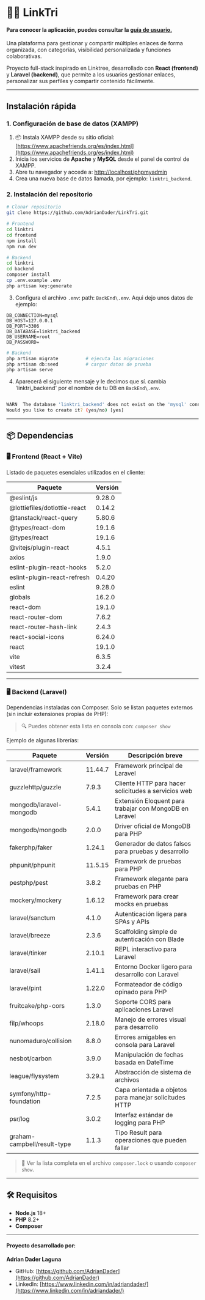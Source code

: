 # ⛓️‍💥 LinkTri
#### Para conocer la aplicación, puedes consultar la [guía de usuario.](./FrontEnd/README.md)
Una plataforma para gestionar y compartir múltiples enlaces de forma organizada, con categorías, visibilidad personalizada y funciones colaborativas.

Proyecto full-stack inspirado en Linktree, desarrollado con **React (frontend)** y **Laravel (backend)**, que permite a los usuarios gestionar enlaces, personalizar sus perfiles y compartir contenido fácilmente.


---
## Instalación rápida
### 1. Configuración de base de datos (XAMPP)

1. 📦 Instala XAMPP desde su sitio oficial: [https://www.apachefriends.org/es/index.html](https://www.apachefriends.org/es/index.html)
2. Inicia los servicios de **Apache** y **MySQL** desde el panel de control de XAMPP.
3. Abre tu navegador y accede a: [http://localhost/phpmyadmin](http://localhost/phpmyadmin)
4. Crea una nueva base de datos llamada, por ejemplo: `linktri_backend`.



### 2. Instalación del repositorio

```bash
# Clonar repositorio
git clone https://github.com/AdrianDader/LinkTri.git

# Frontend
cd linktri
cd frontend
npm install
npm run dev

# Backend
cd linktri
cd backend
composer install
cp .env.example .env
php artisan key:generate

```
3. Configura el archivo `.env`: path: `BackEnd\.env`. Aqui dejo unos datos de ejemplo:

```env
DB_CONNECTION=mysql
DB_HOST=127.0.0.1
DB_PORT=3306
DB_DATABASE=linktri_backend
DB_USERNAME=root
DB_PASSWORD=
```

```bash
# Backend
php artisan migrate          # ejecuta las migraciones
php artisan db:seed          # cargar datos de prueba
php artisan serve

```
4. Aparecerá el siguiente mensaje y le decimos que sí. cambia 'linktri_backend' por el nombre de tu DB en `BackEnd\.env`.

```bash

WARN  The database 'linktri_backend' does not exist on the 'mysql' connection.
Would you like to create it? (yes/no) [yes]

```
---

## 📦 Dependencias

### 🖥️ Frontend (React + Vite)

Listado de paquetes esenciales utilizados en el cliente:

| Paquete                            | Versión  |
|------------------------------------|----------|
| @eslint/js                         | 9.28.0   |
| @lottiefiles/dotlottie-react       | 0.14.2   |
| @tanstack/react-query              | 5.80.6   |
| @types/react-dom                   | 19.1.6   |
| @types/react                       | 19.1.6   |
| @vitejs/plugin-react               | 4.5.1    |
| axios                              | 1.9.0    |
| eslint-plugin-react-hooks          | 5.2.0    |
| eslint-plugin-react-refresh        | 0.4.20   |
| eslint                             | 9.28.0   |
| globals                            | 16.2.0   |
| react-dom                          | 19.1.0   |
| react-router-dom                   | 7.6.2    |
| react-router-hash-link             | 2.4.3    |
| react-social-icons                 | 6.24.0   |
| react                              | 19.1.0   |
| vite                               | 6.3.5    |
| vitest                             | 3.2.4    |

---

### 🖥️ Backend (Laravel)

Dependencias instaladas con Composer. Solo se listan paquetes externos (sin incluir extensiones propias de PHP):

> 🔍 Puedes obtener esta lista en consola con: `composer show`

Ejemplo de algunas librerías:

| Paquete                             | Versión   | Descripción breve                                      |
|-------------------------------------|-----------|--------------------------------------------------------|
| laravel/framework                   | 11.44.7   | Framework principal de Laravel                         |
| guzzlehttp/guzzle                   | 7.9.3     | Cliente HTTP para hacer solicitudes a servicios web    |
| mongodb/laravel-mongodb             | 5.4.1     | Extensión Eloquent para trabajar con MongoDB en Laravel|
| mongodb/mongodb                     | 2.0.0     | Driver oficial de MongoDB para PHP                     |
| fakerphp/faker                      | 1.24.1    | Generador de datos falsos para pruebas y desarrollo    |
| phpunit/phpunit                     | 11.5.15   | Framework de pruebas para PHP                          |
| pestphp/pest                        | 3.8.2     | Framework elegante para pruebas en PHP                 |
| mockery/mockery                     | 1.6.12    | Framework para crear mocks en pruebas                  |
| laravel/sanctum                     | 4.1.0     | Autenticación ligera para SPAs y APIs                  |
| laravel/breeze                      | 2.3.6     | Scaffolding simple de autenticación con Blade          |
| laravel/tinker                      | 2.10.1    | REPL interactivo para Laravel                          |
| laravel/sail                        | 1.41.1    | Entorno Docker ligero para desarrollo con Laravel      |
| laravel/pint                        | 1.22.0    | Formateador de código opinado para PHP                 |
| fruitcake/php-cors                  | 1.3.0     | Soporte CORS para aplicaciones Laravel                 |
| filp/whoops                         | 2.18.0    | Manejo de errores visual para desarrollo               |
| nunomaduro/collision                | 8.8.0     | Errores amigables en consola para Laravel              |
| nesbot/carbon                       | 3.9.0     | Manipulación de fechas basada en DateTime             |
| league/flysystem                    | 3.29.1    | Abstracción de sistema de archivos                     |
| symfony/http-foundation             | 7.2.5     | Capa orientada a objetos para manejar solicitudes HTTP |
| psr/log                             | 3.0.2     | Interfaz estándar de logging para PHP                  |
| graham-campbell/result-type         | 1.1.3     | Tipo Result para operaciones que pueden fallar         |


> 📄 Ver la lista completa en el archivo `composer.lock` o usando `composer show`.

---

## 🛠 Requisitos

- **Node.js** 18+
- **PHP** 8.2+
- **Composer**

---

#### Proyecto desarrollado por:

**Adrian Dader Laguna**  
- GitHub: [https://github.com/AdrianDader](https://github.com/AdrianDader)  
- LinkedIn: [https://www.linkedin.com/in/adriandader/](https://www.linkedin.com/in/adriandader/)


